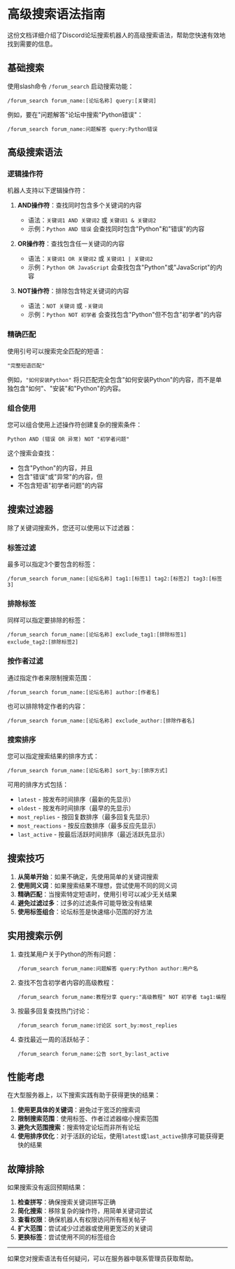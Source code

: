 # 高级搜索语法指南

这份文档详细介绍了Discord论坛搜索机器人的高级搜索语法，帮助您快速有效地找到需要的信息。

## 基础搜索

使用slash命令 `/forum_search` 启动搜索功能：

```
/forum_search forum_name:[论坛名称] query:[关键词]
```

例如，要在"问题解答"论坛中搜索"Python错误"：

```
/forum_search forum_name:问题解答 query:Python错误
```

## 高级搜索语法

### 逻辑操作符

机器人支持以下逻辑操作符：

1. **AND操作符**：查找同时包含多个关键词的内容
   - 语法：`关键词1 AND 关键词2` 或 `关键词1 & 关键词2`
   - 示例：`Python AND 错误` 会查找同时包含"Python"和"错误"的内容

2. **OR操作符**：查找包含任一关键词的内容
   - 语法：`关键词1 OR 关键词2` 或 `关键词1 | 关键词2`
   - 示例：`Python OR JavaScript` 会查找包含"Python"或"JavaScript"的内容

3. **NOT操作符**：排除包含特定关键词的内容
   - 语法：`NOT 关键词` 或 `-关键词`
   - 示例：`Python NOT 初学者` 会查找包含"Python"但不包含"初学者"的内容

### 精确匹配

使用引号可以搜索完全匹配的短语：

```
"完整短语匹配"
```

例如，`"如何安装Python"` 将只匹配完全包含"如何安装Python"的内容，而不是单独包含"如何"、"安装"和"Python"的内容。

### 组合使用

您可以组合使用上述操作符创建复杂的搜索条件：

```
Python AND (错误 OR 异常) NOT "初学者问题"
```

这个搜索会查找：
- 包含"Python"的内容，并且
- 包含"错误"或"异常"的内容，但
- 不包含短语"初学者问题"的内容

## 搜索过滤器

除了关键词搜索外，您还可以使用以下过滤器：

### 标签过滤

最多可以指定3个要包含的标签：

```
/forum_search forum_name:[论坛名称] tag1:[标签1] tag2:[标签2] tag3:[标签3]
```

### 排除标签

同样可以指定要排除的标签：

```
/forum_search forum_name:[论坛名称] exclude_tag1:[排除标签1] exclude_tag2:[排除标签2]
```

### 按作者过滤

通过指定作者来限制搜索范围：

```
/forum_search forum_name:[论坛名称] author:[作者名]
```

也可以排除特定作者的内容：

```
/forum_search forum_name:[论坛名称] exclude_author:[排除作者名]
```

### 搜索排序

您可以指定搜索结果的排序方式：

```
/forum_search forum_name:[论坛名称] sort_by:[排序方式]
```

可用的排序方式包括：
- `latest` - 按发布时间排序（最新的先显示）
- `oldest` - 按发布时间排序（最早的先显示）
- `most_replies` - 按回复数排序（最多回复先显示）
- `most_reactions` - 按反应数排序（最多反应先显示）
- `last_active` - 按最后活跃时间排序（最近活跃先显示）

## 搜索技巧

1. **从简单开始**：如果不确定，先使用简单的关键词搜索
2. **使用同义词**：如果搜索结果不理想，尝试使用不同的同义词
3. **精确匹配**：当搜索特定短语时，使用引号可以减少无关结果
4. **避免过滤过多**：过多的过滤条件可能导致没有结果
5. **使用标签组合**：论坛标签是快速缩小范围的好方法

## 实用搜索示例

1. 查找某用户关于Python的所有问题：
   ```
   /forum_search forum_name:问题解答 query:Python author:用户名
   ```

2. 查找不包含初学者内容的高级教程：
   ```
   /forum_search forum_name:教程分享 query:"高级教程" NOT 初学者 tag1:编程
   ```

3. 按最多回复查找热门讨论：
   ```
   /forum_search forum_name:讨论区 sort_by:most_replies
   ```

4. 查找最近一周的活跃帖子：
   ```
   /forum_search forum_name:公告 sort_by:last_active
   ```

## 性能考虑

在大型服务器上，以下搜索实践有助于获得更快的结果：

1. **使用更具体的关键词**：避免过于宽泛的搜索词
2. **限制搜索范围**：使用标签、作者过滤器缩小搜索范围
3. **避免大范围搜索**：搜索特定论坛而非所有论坛
4. **使用排序优化**：对于活跃的论坛，使用`latest`或`last_active`排序可能获得更快的结果

## 故障排除

如果搜索没有返回预期结果：

1. **检查拼写**：确保搜索关键词拼写正确
2. **简化搜索**：移除复杂的操作符，用简单关键词尝试
3. **查看权限**：确保机器人有权限访问所有相关帖子
4. **扩大范围**：尝试减少过滤器或使用更宽泛的关键词
5. **更换标签**：尝试使用不同的标签组合

---

如果您对搜索语法有任何疑问，可以在服务器中联系管理员获取帮助。 